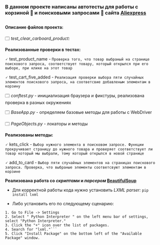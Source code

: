 <h3>В данном проекте написаны автотесты  для работы с корзиной 🛒 и поисковыми запросами 🔎 сайта  <a href="https://aliexpress.ru/">Aliexpress</a></h3>

## <h4>Описание файлов проекта:</h4>

🗔 *test_clear_carboard_product:*

**Реализованные проверки в тестах:** 

🗸 test_product_name - ```Проверка того, что товар выбраный на странице поискового запроса, соответствует товару, который открылся при его выборе, при клике на этот товар```

🗸 test_cart_five_added - ```Реализация проверки выбора пяти случайных элементов поискового запроса, на соответсвие добавленым элементам в корзину```

🗔 *conftest.py* - инициализация браузера и фикстуры, реализована проверка в разных окружениях

🗔 *BaseApp.py* - определяем базовые методы для работы с WebDriver

🗔 *PageObjects.py* - локаторы и методы 

**Реализованы методы:** 

🗸 kets_click - ```Выбор нужного элемента в поисковом запросе. Функции прокручивает страницу до нужного товара и проверяет соответствует ли товар который мы выбрали, тому который открылся в новой странице ```

🗸 add_to_card - ```Выбор пяти случайных элементов на страницах поискового запроса. Проверка, что выбраные элементы соответсвуют элементам в корзине```

**Реализована работа со *скриптами* и *парсером* <a href="https://pypi.org/project/beautifulsoup4/ ">BeautifulSoup</a>**

 - Для корректной работы кода нужно установить *LXML parser:*
 ```pip install lxml```
 
 - Либо установить его по следующему сценарию:
 ```
1. Go to File -> Settings
2. Select " Python Interpreter " on the left menu bar of settings, select "Python Interpreter."
3. Click the "+" icon over the list of packages.
4. Search for "lxml."```
5. Click "Install Package" on the bottom left of the "Available Package" window.
